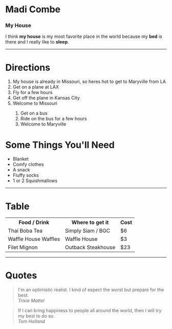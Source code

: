 <!DOCTYPE html>
<html>

<body>
<h1>Madi Combe</h1>
<h3>My House</h3>
<p>I think <b>my house</b> is my most favorite place in the world because my <b>bed</b> is there and I really like to <b>sleep</b>.</p>
</body>
<hr>
<h1>Directions</h1>
<ol>
    <li>My house is already in Missouri, so heres hot to get to Maryville from LA</li>
    <li>Get on a plane at LAX</li>
    <li>Fly for a few hours</li>
    <li>Get off the plane in Kansas City</li>
    <li>Welcome to Missouri</li>
    <ol>
    <li>Get on a bus</li>
    <li>Ride on the bus for a few hours</li>
    <li>Welcome to Maryville</li>
    </ol>
</ol>
<h1>Some Things You'll Need</h1>
<ul>
    <li>Blanket</li>
    <li>Comfy clothes</li>
    <li>A snack</li>
    <li>Fluffy socks</li>
    <li>1 or 2 Squishmallows</li>
</ul>
<hr>
<h1>Table</h1>
<table>
<tr>
    <th>Food / Drink</th>
    <th>Where to get it</th>
    <th>Cost</th>
</tr>
<tr>
    <td>Thai Boba Tea</td>
    <td>Simply Siam / BGC</td>
    <td>$6</td>
</tr>
<tr>
    <td>Waffle House Waffles</td>
    <td>Waffle House</td>
    <td>$3</td>
</tr>
<tr>
    <td>Filet Mignon</td>
    <td>Outback Steakhouse</td>
    <td>$23</td>
</tr>
</table>
<hr>
<h1>Quotes</h1>
<blockquote cite="https://www.brainyquote.com/quotes/trixie_mattel_941486">I'm an optimistic realist. I kind of expect the worst but prepare for the best. <br> <i>Trixie Mattel</i></blockquote>
<blockquote cite="https://www.brainyquote.com/quotes/tom_holland_836230">If I can bring happiness to people all around the world, then I will try my best to do so. <br> <i>Tom Holland</i></blockquote>
</html>